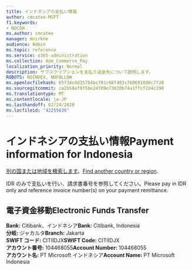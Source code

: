 ```yaml
---
title: インドネシアの支払い情報
author: cmcatee-MSFT
f1.keywords:
- NOCSH
ms.author: cmcatee
manager: mnirkhe
audience: Admin
ms.topic: reference
ms.service: o365-administration
ms.collection: Adm_Commerce_Pay
localization_priority: Normal
description: サブスクリプションを支払う送金先について説明します。
ROBOTS: NOINDEX, NOFOLLOW
ms.openlocfilehash: 65734c6d157b4bc701c68f403c7606910d0c7728
ms.sourcegitcommit: ca2b58ef8f5be24f09e73620b74a1ffcf2d4c290
ms.translationtype: MT
ms.contentlocale: ja-JP
ms.lasthandoff: 02/24/2020
ms.locfileid: "42255636"
---
```

# <a name="payment-information-for-indonesia"></a><span data-ttu-id="cc891-103">インドネシアの支払い情報</span><span class="sxs-lookup"><span data-stu-id="cc891-103">Payment information for Indonesia</span></span>

<span data-ttu-id="cc891-104">[別の国または地域を検索します](../billing-and-payments/pay-for-your-subscription.md)。</span><span class="sxs-lookup"><span data-stu-id="cc891-104">[Find another country or region](../billing-and-payments/pay-for-your-subscription.md).</span></span> 

<span data-ttu-id="cc891-105">IDR のみで支払いを行い、請求書番号を参照してください。</span><span class="sxs-lookup"><span data-stu-id="cc891-105">Please pay in IDR only and reference invoice number(s) on your payment remittance.</span></span>

## <a name="electronic-funds-transfer"></a><span data-ttu-id="cc891-106">電子資金移動</span><span class="sxs-lookup"><span data-stu-id="cc891-106">Electronic Funds Transfer</span></span>

<span data-ttu-id="cc891-107">**Bank:** Citibank、インドネシア</span><span class="sxs-lookup"><span data-stu-id="cc891-107">**Bank:** Citibank, Indonesia</span></span>  
<span data-ttu-id="cc891-108">**分岐:** ジャカルタ</span><span class="sxs-lookup"><span data-stu-id="cc891-108">**Branch:** Jakarta</span></span>  
<span data-ttu-id="cc891-109">**SWIFT コード:** CITIIDJX</span><span class="sxs-lookup"><span data-stu-id="cc891-109">**SWIFT Code:** CITIIDJX</span></span>  
<span data-ttu-id="cc891-110">**アカウント番号:** 104468055</span><span class="sxs-lookup"><span data-stu-id="cc891-110">**Account Number:** 104468055</span></span>  
<span data-ttu-id="cc891-111">**アカウント名:** PT Microsoft インドネシア</span><span class="sxs-lookup"><span data-stu-id="cc891-111">**Account Name:** PT Microsoft Indonesia</span></span>  